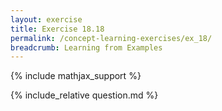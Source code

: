 ```yaml
---
layout: exercise
title: Exercise 18.18
permalink: /concept-learning-exercises/ex_18/
breadcrumb: Learning from Examples
---
```


{% include mathjax_support %}

<div><i class="arrow-up loader" data-chapter="concept-learning-exercises" data-exercise="ex_18" data-rating="0"></i></div>
{% include_relative question.md %}
